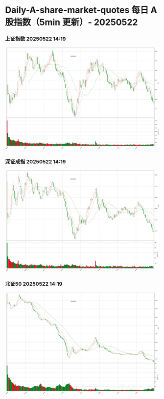 
# Daily-A-share-market-quotes 每日 A 股指数（5min 更新）- 20250522

### 上证指数 20250522 14:19
![](./fig/2025/5/20250522-sh000001.png)

### 深证成指 20250522 14:19
![](./fig/2025/5/20250522-sz399001.png)

### 北证50 20250522 14:19
![](./fig/2025/5/20250522-bj899050.png)
